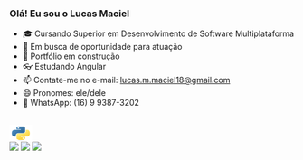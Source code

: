 ### Olá! Eu sou o Lucas Maciel

- 🎓 Cursando Superior em Desenvolvimento de Software Multiplataforma
- 💼 Em busca de oportunidade para atuação
- 🚧 Portfólio em construção
- 👓 Estudando Angular
- 📫 Contate-me no e-mail: lucas.m.maciel18@gmail.com
- 😄 Pronomes: ele/dele
-  📱 WhatsApp: (16) 9 9387-3202

<div style="display: inline_block"><br>
  <img align="center" alt="Lucas-Python" height="30" width="40" src="https://raw.githubusercontent.com/devicons/devicon/master/icons/python/python-original.svg">
  </div>

  <div> 
  <a href="https://instagram.com/lucasm.maciel" target="_blank"><img src="https://img.shields.io/badge/-Instagram-%23E4405F?style=for-the-badge&logo=instagram&logoColor=white" target="_blank"></a>
 	<a href = "mailto:lucas.m.maciel18@gmail.com"><img src="https://img.shields.io/badge/-Gmail-%23333?style=for-the-badge&logo=gmail&logoColor=white" target="_blank"></a>
  <a href="https://www.linkedin.com/in/lucas-maciel-650711217" target="_blank"><img src="https://img.shields.io/badge/-LinkedIn-%230077B5?style=for-the-badge&logo=linkedin&logoColor=white" target="_blank"></a> 
  
</div>
